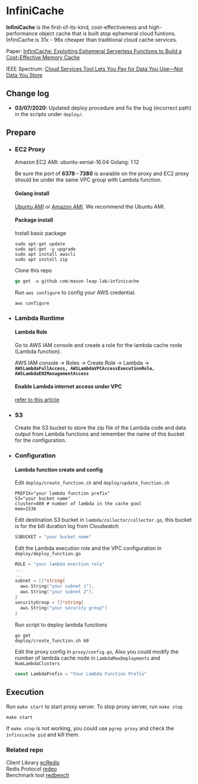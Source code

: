 # InfiniCache

**InfiniCache** is the first-of-its-kind, cost-effectiveness and high-performance object cache that is built atop ephemeral cloud funtions. InfiniCache is 31x - 96x cheaper than traditional cloud cache services.

Paper: [InfiniCache: Exploiting Ephemeral Serverless Functions to Build a Cost-Effective Memory Cache](https://www.usenix.org/conference/fast20/presentation/wang-ao)


IEEE Spectrum: [Cloud Services Tool Lets You Pay for Data You Use—Not Data You Store](https://spectrum.ieee.org/tech-talk/computing/networks/pay-cloud-services-data-tool-news)

## Change log

- **03/07/2020:** Updated deploy procedure and fix the bug (incorrect path) in the scripts under `deploy/`.

## Prepare

- ### EC2 Proxy

  Amazon EC2 AMI: ubuntu-xenial-16.04
  Golang: 1.12

  Be sure the port of **6378 - 7380** is avaiable on the proxy and EC2 proxy should be under the same VPC group with Lambda function.

  #### Golang install

  [Ubuntu AMI](https://tecadmin.net/install-go-on-ubuntu/) or [Amazon AMI](https://hackernoon.com/deploying-a-go-application-on-aws-ec2-76390c09c2c5). We recommend the Ubuntu AMI.

  #### Package install
  
  Install basic package
  ```shell
  sudo apt-get update
  sudo apt-get -y upgrade
  sudo apt install awscli
  sudo apt install zip
  ```

  Clone this repo
  ```go
  go get -u github.com/mason-leap-lab/infinicache
  ```
  
  Run `aws configure` to config your AWS credential.

  ```shell
  aws configure
  ```
- ### Lambda Runtime

  #### Lambda Role

  Go to AWS IAM console and create a role for the lambda cache node (Lambda function).

  AWS IAM console -> Roles -> Create Role -> Lambda -> **`AWSLambdaFullAccess, AWSLambdaVPCAccessExecutionRole, AWSLambdaENIManagementAccess`**

  #### Enable Lambda internet access under VPC

  [refer to this article](https://aws.amazon.com/premiumsupport/knowledge-center/internet-access-lambda-function/)

- ### S3

  Create the S3 bucket to store the zip file of the Lambda code and data output from Lambda functions and remember the name of this bucket for the configuration.


- ### Configuration

  #### Lambda function create and config

  Edit `deploy/create_function.sh` and `deploy/update_function.sh`

  ```shell
  PREFIX="your lambda function prefix"
  S3="your bucket name"
  cluster=400 # number of lambda in the cache pool
  mem=1536
  ```

  Edit destination S3 bucket in `lambda/collector/collector.go`, this bucket is for the bill duration log from Cloudwatch

  ```go
  S3BUCKET = "your bucket name"
  ```

  Edit the Lambda execution role and the VPC configuration in `deploy/deploy_function.go`

  ```go
  ROLE = "your lambda exection role"
  ...
  ...
  subnet = []*string{
    aws.String("your subnet 1"),
    aws.String("your subnet 2"),
  }
  securityGroup = []*string{
    aws.String("your security group")
  }
  ```

  Run script to deploy lambda functions

  ```shell
  go get
  deploy/create_function.sh 60
  ```
  Edit the proxy config in `proxy/config.go`, Also you could modify the number of lambda cache node in `LambdaMaxDeployments` and `NumLambdaClusters`
    ```go
    const LambdaPrefix = "Your Lambda Function Prefix"
    ```


## Execution

Run `make start` to start proxy server. To stop proxy server, run `make stop`

```
make start
```

If `make stop` is not working, you could use `pgrep proxy` and check the `infinicache pid` and kill them.
### Related repo

Client Library [ecRedis](https://github.com/mason-leap-lab/infinicache/tree/master/client)  
Redis Protocol [redeo](https://github.com/mason-leap-lab/redeo)  
Benchmark tool [redbench](https://github.com/wangaoone/redbench)  